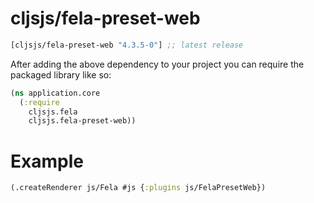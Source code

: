 # cljsjs/fela-preset-web

[](dependency)
```clojure
[cljsjs/fela-preset-web "4.3.5-0"] ;; latest release
```
[](/dependency)

After adding the above dependency to your project you can require the packaged library like so:

```clojure
(ns application.core
  (:require
    cljsjs.fela
    cljsjs.fela-preset-web))
```

# Example

```clojure
(.createRenderer js/Fela #js {:plugins js/FelaPresetWeb})
```
